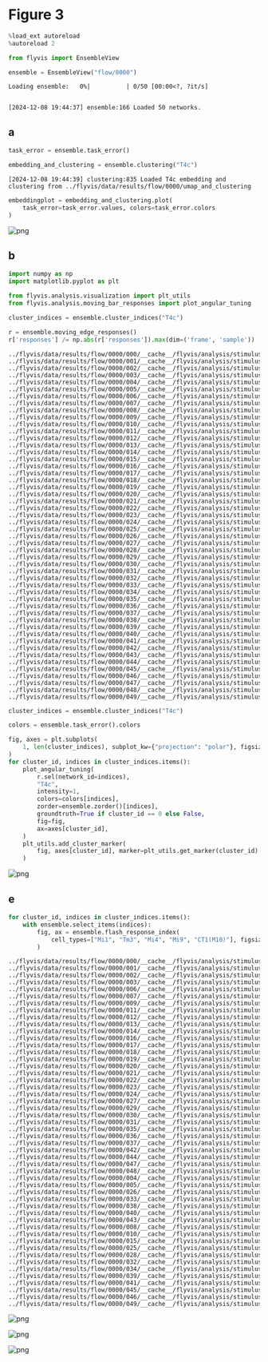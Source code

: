 # Figure 3


```python
%load_ext autoreload
%autoreload 2

from flyvis import EnsembleView
```


```python
ensemble = EnsembleView("flow/0000")
```


    Loading ensemble:   0%|          | 0/50 [00:00<?, ?it/s]


    [2024-12-08 19:44:37] ensemble:166 Loaded 50 networks.


## a


```python
task_error = ensemble.task_error()
```


```python
embedding_and_clustering = ensemble.clustering("T4c")
```

    [2024-12-08 19:44:39] clustering:835 Loaded T4c embedding and clustering from ../flyvis/data/results/flow/0000/umap_and_clustering



```python
embeddingplot = embedding_and_clustering.plot(
    task_error=task_error.values, colors=task_error.colors
)
```



![png](figure_03_naturalistic_stimuli_responses_files/figure_03_naturalistic_stimuli_responses_6_0.png)



## b


```python
import numpy as np
import matplotlib.pyplot as plt

from flyvis.analysis.visualization import plt_utils
from flyvis.analysis.moving_bar_responses import plot_angular_tuning
```


```python
cluster_indices = ensemble.cluster_indices("T4c")
```


```python
r = ensemble.moving_edge_responses()
r['responses'] /= np.abs(r['responses']).max(dim=('frame', 'sample'))
```

    ../flyvis/data/results/flow/0000/000/__cache__/flyvis/analysis/stimulus_responses/compute_responses/e236e47b9a57dc6d7b692906aca84495/output.h5
    ../flyvis/data/results/flow/0000/001/__cache__/flyvis/analysis/stimulus_responses/compute_responses/2a1519d1c3b8bf0d0776e8ff2618353d/output.h5
    ../flyvis/data/results/flow/0000/002/__cache__/flyvis/analysis/stimulus_responses/compute_responses/787654b3c56e4015939e72adfa768448/output.h5
    ../flyvis/data/results/flow/0000/003/__cache__/flyvis/analysis/stimulus_responses/compute_responses/9d4697cbfdcda0d4b910d26a3f48a2dd/output.h5
    ../flyvis/data/results/flow/0000/004/__cache__/flyvis/analysis/stimulus_responses/compute_responses/546ffb3b9036631dbb8bc4f2d8c3639f/output.h5
    ../flyvis/data/results/flow/0000/005/__cache__/flyvis/analysis/stimulus_responses/compute_responses/3fd5d79c2106974104a0362fd7e725a9/output.h5
    ../flyvis/data/results/flow/0000/006/__cache__/flyvis/analysis/stimulus_responses/compute_responses/2ed32905ad23f346996a76987694ac26/output.h5
    ../flyvis/data/results/flow/0000/007/__cache__/flyvis/analysis/stimulus_responses/compute_responses/13a800f25b57556abf12f6548482733b/output.h5
    ../flyvis/data/results/flow/0000/008/__cache__/flyvis/analysis/stimulus_responses/compute_responses/c965f6ca1b4766760aff06bb066dcc4b/output.h5
    ../flyvis/data/results/flow/0000/009/__cache__/flyvis/analysis/stimulus_responses/compute_responses/829fa2f59d755e13c7c04fd5a1a579bc/output.h5
    ../flyvis/data/results/flow/0000/010/__cache__/flyvis/analysis/stimulus_responses/compute_responses/466b4cd31001f19423c507e2f3773c41/output.h5
    ../flyvis/data/results/flow/0000/011/__cache__/flyvis/analysis/stimulus_responses/compute_responses/9d71a4899b11135e9e39f192e82f06e0/output.h5
    ../flyvis/data/results/flow/0000/012/__cache__/flyvis/analysis/stimulus_responses/compute_responses/ba1826533e24098d930150b0168b01cf/output.h5
    ../flyvis/data/results/flow/0000/013/__cache__/flyvis/analysis/stimulus_responses/compute_responses/6662e8bb61523d17742c9dd11aa62eeb/output.h5
    ../flyvis/data/results/flow/0000/014/__cache__/flyvis/analysis/stimulus_responses/compute_responses/cc480f1ea566ea82bfd19fcdf78cc27e/output.h5
    ../flyvis/data/results/flow/0000/015/__cache__/flyvis/analysis/stimulus_responses/compute_responses/8bd5ed52daae786768e228fb58cd3210/output.h5
    ../flyvis/data/results/flow/0000/016/__cache__/flyvis/analysis/stimulus_responses/compute_responses/9db907610103a5d3087f87ca0c71a079/output.h5
    ../flyvis/data/results/flow/0000/017/__cache__/flyvis/analysis/stimulus_responses/compute_responses/a12d63acadac2a74de55632d4cbabfe6/output.h5
    ../flyvis/data/results/flow/0000/018/__cache__/flyvis/analysis/stimulus_responses/compute_responses/2f9340bb144de1c040c6f2a9b58a8376/output.h5
    ../flyvis/data/results/flow/0000/019/__cache__/flyvis/analysis/stimulus_responses/compute_responses/e54f818c033f10227d1c003fc779b0c6/output.h5
    ../flyvis/data/results/flow/0000/020/__cache__/flyvis/analysis/stimulus_responses/compute_responses/ab7e02a752bf6ee954804773846aa1d7/output.h5
    ../flyvis/data/results/flow/0000/021/__cache__/flyvis/analysis/stimulus_responses/compute_responses/f5d6259ad9e757467b9ad037056132b8/output.h5
    ../flyvis/data/results/flow/0000/022/__cache__/flyvis/analysis/stimulus_responses/compute_responses/968df97051a8ce2c4cf1a05f4b19359b/output.h5
    ../flyvis/data/results/flow/0000/023/__cache__/flyvis/analysis/stimulus_responses/compute_responses/9f89eb2dfe2edd056df6f20260a22445/output.h5
    ../flyvis/data/results/flow/0000/024/__cache__/flyvis/analysis/stimulus_responses/compute_responses/9f08ba3ff4e47076a25f868011998fae/output.h5
    ../flyvis/data/results/flow/0000/025/__cache__/flyvis/analysis/stimulus_responses/compute_responses/5d8879e61a3f98f4f81ff3cc31f67f3c/output.h5
    ../flyvis/data/results/flow/0000/026/__cache__/flyvis/analysis/stimulus_responses/compute_responses/c8ed3248070002d27bd42b83e49e1eb2/output.h5
    ../flyvis/data/results/flow/0000/027/__cache__/flyvis/analysis/stimulus_responses/compute_responses/0efca814750b326442bb2057c2a3141d/output.h5
    ../flyvis/data/results/flow/0000/028/__cache__/flyvis/analysis/stimulus_responses/compute_responses/875bc3ea335ae2f70612495aa9a753c4/output.h5
    ../flyvis/data/results/flow/0000/029/__cache__/flyvis/analysis/stimulus_responses/compute_responses/383a5857257bc8be754e28b37b2e4e79/output.h5
    ../flyvis/data/results/flow/0000/030/__cache__/flyvis/analysis/stimulus_responses/compute_responses/ab8a858f91290a52306a0bb6f9545ed5/output.h5
    ../flyvis/data/results/flow/0000/031/__cache__/flyvis/analysis/stimulus_responses/compute_responses/1481eb1faa2b00dcc79036a1bf9f3b9b/output.h5
    ../flyvis/data/results/flow/0000/032/__cache__/flyvis/analysis/stimulus_responses/compute_responses/ac160912a60ac748329b349c16ba207f/output.h5
    ../flyvis/data/results/flow/0000/033/__cache__/flyvis/analysis/stimulus_responses/compute_responses/660978a75b531be9c285d84986160ca6/output.h5
    ../flyvis/data/results/flow/0000/034/__cache__/flyvis/analysis/stimulus_responses/compute_responses/fa00c670234802d529e1981655483861/output.h5
    ../flyvis/data/results/flow/0000/035/__cache__/flyvis/analysis/stimulus_responses/compute_responses/1ae43649496d389d88bc56ca7ccaa383/output.h5
    ../flyvis/data/results/flow/0000/036/__cache__/flyvis/analysis/stimulus_responses/compute_responses/d50ab62a3869886437176a4ecf124d75/output.h5
    ../flyvis/data/results/flow/0000/037/__cache__/flyvis/analysis/stimulus_responses/compute_responses/37238a6c41451b197bc11f3c37aef4f2/output.h5
    ../flyvis/data/results/flow/0000/038/__cache__/flyvis/analysis/stimulus_responses/compute_responses/9cfa9e971c84bc253c53fbfea3c7ebe6/output.h5
    ../flyvis/data/results/flow/0000/039/__cache__/flyvis/analysis/stimulus_responses/compute_responses/95010c81b682cb979ff3b4f2a6aa6576/output.h5
    ../flyvis/data/results/flow/0000/040/__cache__/flyvis/analysis/stimulus_responses/compute_responses/fc266127c935e1835cf20757d3fe581c/output.h5
    ../flyvis/data/results/flow/0000/041/__cache__/flyvis/analysis/stimulus_responses/compute_responses/1e5972877c3873b7a1aac86a2f4bba75/output.h5
    ../flyvis/data/results/flow/0000/042/__cache__/flyvis/analysis/stimulus_responses/compute_responses/b6af0cb714a199fda52a11619981cb0d/output.h5
    ../flyvis/data/results/flow/0000/043/__cache__/flyvis/analysis/stimulus_responses/compute_responses/8292e9a29c31b23123bfa531f9b24d9b/output.h5
    ../flyvis/data/results/flow/0000/044/__cache__/flyvis/analysis/stimulus_responses/compute_responses/8b0eda1e0717ec0690d6766e688dace7/output.h5
    ../flyvis/data/results/flow/0000/045/__cache__/flyvis/analysis/stimulus_responses/compute_responses/c95394b9922b11a072e992c8d4e2feb5/output.h5
    ../flyvis/data/results/flow/0000/046/__cache__/flyvis/analysis/stimulus_responses/compute_responses/439ba05c490dac452c5aa3fafed9fe9f/output.h5
    ../flyvis/data/results/flow/0000/047/__cache__/flyvis/analysis/stimulus_responses/compute_responses/c6894caf2471e76e06aa04f0073d8af5/output.h5
    ../flyvis/data/results/flow/0000/048/__cache__/flyvis/analysis/stimulus_responses/compute_responses/3c149c1b1c09ff2c958605cf994742a2/output.h5
    ../flyvis/data/results/flow/0000/049/__cache__/flyvis/analysis/stimulus_responses/compute_responses/ae15b6627cbbd1ce3802b4b74fc69e66/output.h5



```python
cluster_indices = ensemble.cluster_indices("T4c")
```


```python
colors = ensemble.task_error().colors
```


```python
fig, axes = plt.subplots(
    1, len(cluster_indices), subplot_kw={"projection": "polar"}, figsize=[2, 1]
)
for cluster_id, indices in cluster_indices.items():
    plot_angular_tuning(
        r.sel(network_id=indices),
        "T4c",
        intensity=1,
        colors=colors[indices],
        zorder=ensemble.zorder()[indices],
        groundtruth=True if cluster_id == 0 else False,
        fig=fig,
        ax=axes[cluster_id],
    )
    plt_utils.add_cluster_marker(
        fig, axes[cluster_id], marker=plt_utils.get_marker(cluster_id)
    )
```



![png](figure_03_naturalistic_stimuli_responses_files/figure_03_naturalistic_stimuli_responses_13_0.png)



## e


```python
for cluster_id, indices in cluster_indices.items():
    with ensemble.select_items(indices):
        fig, ax = ensemble.flash_response_index(
            cell_types=["Mi1", "Tm3", "Mi4", "Mi9", "CT1(M10)"], figsize=[1, 1]
        )
```

    ../flyvis/data/results/flow/0000/000/__cache__/flyvis/analysis/stimulus_responses/compute_responses/d9d302eebb41d955bb76dcf9d6ce623a/output.h5
    ../flyvis/data/results/flow/0000/001/__cache__/flyvis/analysis/stimulus_responses/compute_responses/13f5d9136003d68fa860867f0ed89c64/output.h5
    ../flyvis/data/results/flow/0000/002/__cache__/flyvis/analysis/stimulus_responses/compute_responses/6ec38263ed72b3a302f55bd519d68643/output.h5
    ../flyvis/data/results/flow/0000/003/__cache__/flyvis/analysis/stimulus_responses/compute_responses/048c1466b844b8be367b875fab782256/output.h5
    ../flyvis/data/results/flow/0000/006/__cache__/flyvis/analysis/stimulus_responses/compute_responses/561c8275f604bf5964ebd8efa2ab0838/output.h5
    ../flyvis/data/results/flow/0000/007/__cache__/flyvis/analysis/stimulus_responses/compute_responses/c8420baf27ddfbc229fec85b8f120585/output.h5
    ../flyvis/data/results/flow/0000/009/__cache__/flyvis/analysis/stimulus_responses/compute_responses/cdc3f7c2ec749662cacbbdcfab68b20c/output.h5
    ../flyvis/data/results/flow/0000/011/__cache__/flyvis/analysis/stimulus_responses/compute_responses/fbe28b2c3479ad70f2bf834804a2f2e4/output.h5
    ../flyvis/data/results/flow/0000/012/__cache__/flyvis/analysis/stimulus_responses/compute_responses/2be1d7c4107840002da135361590bfd2/output.h5
    ../flyvis/data/results/flow/0000/013/__cache__/flyvis/analysis/stimulus_responses/compute_responses/da9d8f4c595528a025e132eafd136811/output.h5
    ../flyvis/data/results/flow/0000/014/__cache__/flyvis/analysis/stimulus_responses/compute_responses/d7ee5201fbdff9af915c98ec360d965d/output.h5
    ../flyvis/data/results/flow/0000/016/__cache__/flyvis/analysis/stimulus_responses/compute_responses/14b3ea9edce7830400c706c4e5cfd837/output.h5
    ../flyvis/data/results/flow/0000/017/__cache__/flyvis/analysis/stimulus_responses/compute_responses/c38d25e378ccf53e2b1a82d07ae7bd36/output.h5
    ../flyvis/data/results/flow/0000/018/__cache__/flyvis/analysis/stimulus_responses/compute_responses/b024899a3bdb9e8e5b8d61e3a31a3a93/output.h5
    ../flyvis/data/results/flow/0000/019/__cache__/flyvis/analysis/stimulus_responses/compute_responses/ad1a12821e91231ee3904730e966f606/output.h5
    ../flyvis/data/results/flow/0000/020/__cache__/flyvis/analysis/stimulus_responses/compute_responses/f50d3ad3e852e9ea84ff525c72852342/output.h5
    ../flyvis/data/results/flow/0000/021/__cache__/flyvis/analysis/stimulus_responses/compute_responses/f7b363e64c33457a02edda9fddc79146/output.h5
    ../flyvis/data/results/flow/0000/022/__cache__/flyvis/analysis/stimulus_responses/compute_responses/269b129996eac25aa41126c7d9c82d8e/output.h5
    ../flyvis/data/results/flow/0000/023/__cache__/flyvis/analysis/stimulus_responses/compute_responses/97c93292d143ae87f6eef3481ab4e599/output.h5
    ../flyvis/data/results/flow/0000/024/__cache__/flyvis/analysis/stimulus_responses/compute_responses/27117719316168e5da83fb6fd2139c91/output.h5
    ../flyvis/data/results/flow/0000/027/__cache__/flyvis/analysis/stimulus_responses/compute_responses/7f0e081bc0267c61950be3747b17018e/output.h5
    ../flyvis/data/results/flow/0000/029/__cache__/flyvis/analysis/stimulus_responses/compute_responses/dfcd7b1252d46090bf7800d71a0dae87/output.h5
    ../flyvis/data/results/flow/0000/030/__cache__/flyvis/analysis/stimulus_responses/compute_responses/ce586787c6012312271bdbae030a2421/output.h5
    ../flyvis/data/results/flow/0000/031/__cache__/flyvis/analysis/stimulus_responses/compute_responses/89765426d20cb4128e6ae2f6e40935b1/output.h5
    ../flyvis/data/results/flow/0000/035/__cache__/flyvis/analysis/stimulus_responses/compute_responses/48821b4559120bcbf7849cb9626a9ae8/output.h5
    ../flyvis/data/results/flow/0000/036/__cache__/flyvis/analysis/stimulus_responses/compute_responses/d40898560e671ce6e500f4630ae947df/output.h5
    ../flyvis/data/results/flow/0000/037/__cache__/flyvis/analysis/stimulus_responses/compute_responses/10b8f7a7549287ca405c81dcf3041654/output.h5
    ../flyvis/data/results/flow/0000/042/__cache__/flyvis/analysis/stimulus_responses/compute_responses/63675086df41498a9cede772e2978d2d/output.h5
    ../flyvis/data/results/flow/0000/044/__cache__/flyvis/analysis/stimulus_responses/compute_responses/ab99f826d34e249fc1f2cea8fd747e87/output.h5
    ../flyvis/data/results/flow/0000/047/__cache__/flyvis/analysis/stimulus_responses/compute_responses/cadc6df1cbe896cc9b1c8ce54a026223/output.h5
    ../flyvis/data/results/flow/0000/048/__cache__/flyvis/analysis/stimulus_responses/compute_responses/c197fa3e757aabcad536066c410c129d/output.h5
    ../flyvis/data/results/flow/0000/004/__cache__/flyvis/analysis/stimulus_responses/compute_responses/ca0abb0d8af62ceb2b9ad8b3d991eb06/output.h5
    ../flyvis/data/results/flow/0000/005/__cache__/flyvis/analysis/stimulus_responses/compute_responses/ecc4b64ad753e775719a388d36fec0d5/output.h5
    ../flyvis/data/results/flow/0000/026/__cache__/flyvis/analysis/stimulus_responses/compute_responses/e42d0947783fb6e20b6fa64e52673736/output.h5
    ../flyvis/data/results/flow/0000/033/__cache__/flyvis/analysis/stimulus_responses/compute_responses/35a1b2051f95863d9d2f6c714664dbc6/output.h5
    ../flyvis/data/results/flow/0000/038/__cache__/flyvis/analysis/stimulus_responses/compute_responses/1cd4c76720f4c5f4d8a509115b3421be/output.h5
    ../flyvis/data/results/flow/0000/040/__cache__/flyvis/analysis/stimulus_responses/compute_responses/1e029ce12c4b5abe92e2ab758b5a8b7c/output.h5
    ../flyvis/data/results/flow/0000/043/__cache__/flyvis/analysis/stimulus_responses/compute_responses/7e62723760ce9fae5aeba8f21520fe27/output.h5
    ../flyvis/data/results/flow/0000/008/__cache__/flyvis/analysis/stimulus_responses/compute_responses/18355da7c1c7de01840b2535fdb35be5/output.h5
    ../flyvis/data/results/flow/0000/010/__cache__/flyvis/analysis/stimulus_responses/compute_responses/3b636f6044f1d054e1582b8c59e33d45/output.h5
    ../flyvis/data/results/flow/0000/015/__cache__/flyvis/analysis/stimulus_responses/compute_responses/dc3021b6d874259ce680448aa18aa720/output.h5
    ../flyvis/data/results/flow/0000/025/__cache__/flyvis/analysis/stimulus_responses/compute_responses/e249fd943a7b3a8f2c2512b1fed770a4/output.h5
    ../flyvis/data/results/flow/0000/028/__cache__/flyvis/analysis/stimulus_responses/compute_responses/6bf68b3fedc6377305eb2af5a7454ed8/output.h5
    ../flyvis/data/results/flow/0000/032/__cache__/flyvis/analysis/stimulus_responses/compute_responses/979bf63975c42bf9ccb591d82329a063/output.h5
    ../flyvis/data/results/flow/0000/034/__cache__/flyvis/analysis/stimulus_responses/compute_responses/b586edc75eed4b51d57fe25bef5e0bbf/output.h5
    ../flyvis/data/results/flow/0000/039/__cache__/flyvis/analysis/stimulus_responses/compute_responses/aefa5c9c78a5707480818c28b6385e0e/output.h5
    ../flyvis/data/results/flow/0000/041/__cache__/flyvis/analysis/stimulus_responses/compute_responses/d5692ff7246fc52a58c5ac0b3355f98c/output.h5
    ../flyvis/data/results/flow/0000/045/__cache__/flyvis/analysis/stimulus_responses/compute_responses/9e47796714a9a70117ea8f9c391e5d29/output.h5
    ../flyvis/data/results/flow/0000/046/__cache__/flyvis/analysis/stimulus_responses/compute_responses/a0f340a824a87d2dbc00cd667c820565/output.h5
    ../flyvis/data/results/flow/0000/049/__cache__/flyvis/analysis/stimulus_responses/compute_responses/5ab3bc543bff7cd96820551969819039/output.h5




![png](figure_03_naturalistic_stimuli_responses_files/figure_03_naturalistic_stimuli_responses_15_1.png)





![png](figure_03_naturalistic_stimuli_responses_files/figure_03_naturalistic_stimuli_responses_15_2.png)





![png](figure_03_naturalistic_stimuli_responses_files/figure_03_naturalistic_stimuli_responses_15_3.png)
